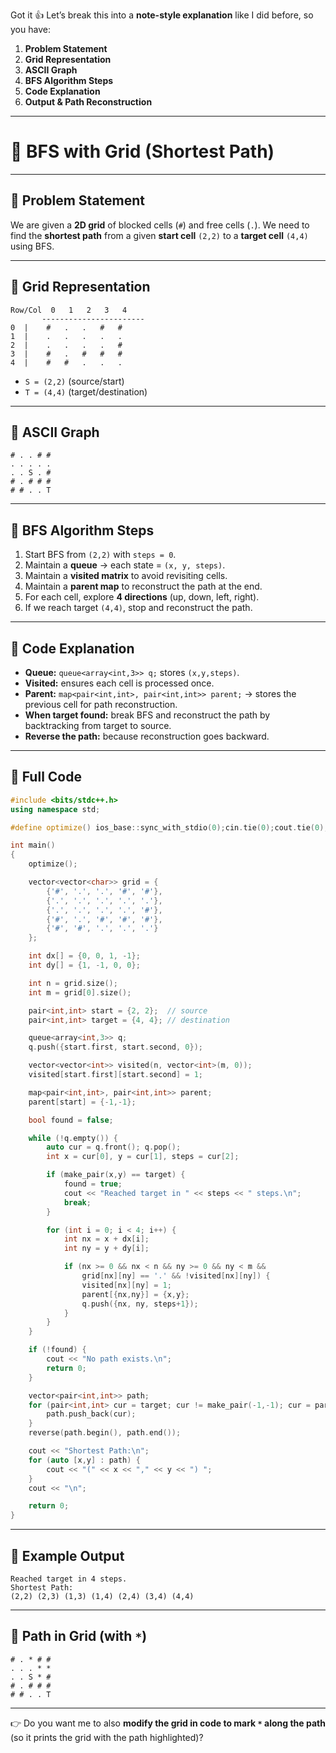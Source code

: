 Got it 👍 Let’s break this into a **note-style explanation** like I did before, so you have:

1. **Problem Statement**
2. **Grid Representation**
3. **ASCII Graph**
4. **BFS Algorithm Steps**
5. **Code Explanation**
6. **Output & Path Reconstruction**

---

# 📝 BFS with Grid (Shortest Path)

---

## 🔹 Problem Statement

We are given a **2D grid** of blocked cells (`#`) and free cells (`.`).
We need to find the **shortest path** from a given **start cell** `(2,2)` to a **target cell** `(4,4)` using BFS.

---

## 🔹 Grid Representation

```
Row/Col  0   1   2   3   4
       -----------------------
0  |    #   .   .   #   #
1  |    .   .   .   .   .
2  |    .   .   .   .   #
3  |    #   .   #   #   #
4  |    #   #   .   .   .
```

* `S = (2,2)` (source/start)
* `T = (4,4)` (target/destination)

---

## 🔹 ASCII Graph

```
# . . # #
. . . . .
. . S . #
# . # # #
# # . . T
```

---

## 🔹 BFS Algorithm Steps

1. Start BFS from `(2,2)` with `steps = 0`.
2. Maintain a **queue** → each state = `(x, y, steps)`.
3. Maintain a **visited matrix** to avoid revisiting cells.
4. Maintain a **parent map** to reconstruct the path at the end.
5. For each cell, explore **4 directions** (up, down, left, right).
6. If we reach target `(4,4)`, stop and reconstruct the path.

---

## 🔹 Code Explanation

* **Queue:** `queue<array<int,3>> q;` stores `(x,y,steps)`.
* **Visited:** ensures each cell is processed once.
* **Parent:** `map<pair<int,int>, pair<int,int>> parent;`
  → stores the previous cell for path reconstruction.
* **When target found:** break BFS and reconstruct the path by backtracking from target to source.
* **Reverse the path:** because reconstruction goes backward.

---

## 🔹 Full Code

```cpp
#include <bits/stdc++.h>
using namespace std;

#define optimize() ios_base::sync_with_stdio(0);cin.tie(0);cout.tie(0);

int main()
{
    optimize();

    vector<vector<char>> grid = {
        {'#', '.', '.', '#', '#'},
        {'.', '.', '.', '.', '.'},
        {'.', '.', '.', '.', '#'},
        {'#', '.', '#', '#', '#'},
        {'#', '#', '.', '.', '.'}
    };

    int dx[] = {0, 0, 1, -1};
    int dy[] = {1, -1, 0, 0};

    int n = grid.size();
    int m = grid[0].size();

    pair<int,int> start = {2, 2};  // source
    pair<int,int> target = {4, 4}; // destination

    queue<array<int,3>> q; 
    q.push({start.first, start.second, 0});

    vector<vector<int>> visited(n, vector<int>(m, 0));
    visited[start.first][start.second] = 1;

    map<pair<int,int>, pair<int,int>> parent;
    parent[start] = {-1,-1};

    bool found = false;

    while (!q.empty()) {
        auto cur = q.front(); q.pop();
        int x = cur[0], y = cur[1], steps = cur[2];

        if (make_pair(x,y) == target) {
            found = true;
            cout << "Reached target in " << steps << " steps.\n";
            break;
        }

        for (int i = 0; i < 4; i++) {
            int nx = x + dx[i];
            int ny = y + dy[i];

            if (nx >= 0 && nx < n && ny >= 0 && ny < m &&
                grid[nx][ny] == '.' && !visited[nx][ny]) {
                visited[nx][ny] = 1;
                parent[{nx,ny}] = {x,y};
                q.push({nx, ny, steps+1});
            }
        }
    }

    if (!found) {
        cout << "No path exists.\n";
        return 0;
    }

    vector<pair<int,int>> path;
    for (pair<int,int> cur = target; cur != make_pair(-1,-1); cur = parent[cur]) {
        path.push_back(cur);
    }
    reverse(path.begin(), path.end());

    cout << "Shortest Path:\n";
    for (auto [x,y] : path) {
        cout << "(" << x << "," << y << ") ";
    }
    cout << "\n";

    return 0;
}
```

---

## 🔹 Example Output

```
Reached target in 4 steps.
Shortest Path:
(2,2) (2,3) (1,3) (1,4) (2,4) (3,4) (4,4)
```

---

## 🔹 Path in Grid (with `*`)

```
# . * # #
. . . * *
. . S * #
# . # # #
# # . . T
```

---

👉 Do you want me to also **modify the grid in code to mark `*` along the path** (so it prints the grid with the path highlighted)?
